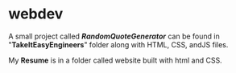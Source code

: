 # webdev
A small project called **_RandomQuoteGenerator_** can be found in "**TakeItEasyEngineers**" folder along with HTML, CSS, andJS files.

My **Resume** is in a folder called website built with html and CSS.
